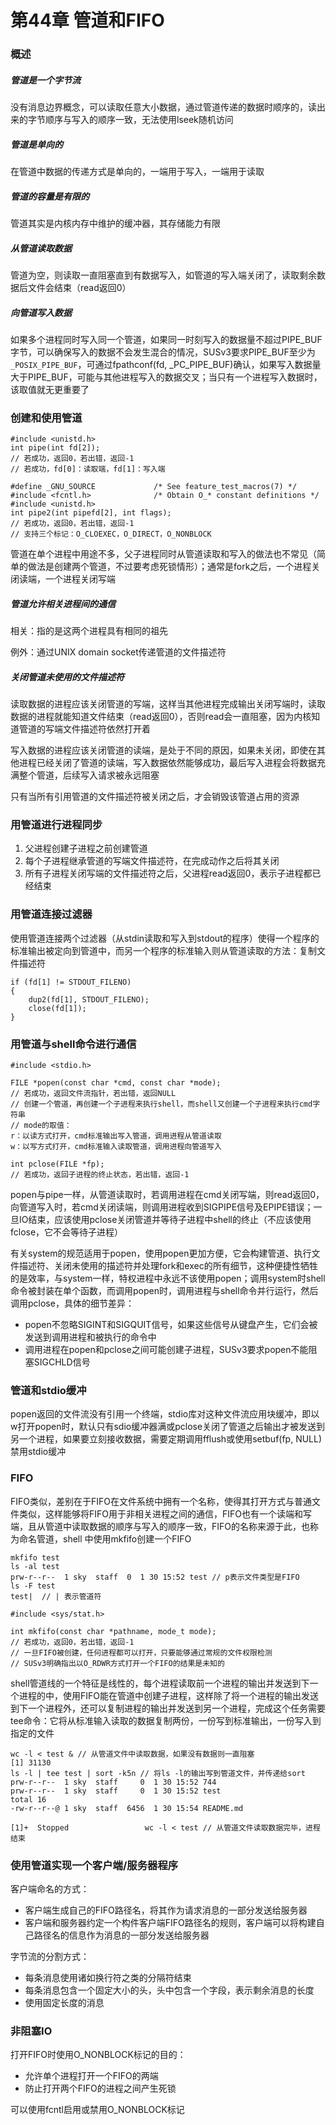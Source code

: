 # 第44章 管道和FIFO
### 概述
##### 管道是一个字节流
没有消息边界概念，可以读取任意大小数据，通过管道传递的数据时顺序的，读出来的字节顺序与写入的顺序一致，无法使用lseek随机访问
##### 管道是单向的
在管道中数据的传递方式是单向的，一端用于写入，一端用于读取
##### 管道的容量是有限的
管道其实是内核内存中维护的缓冲器，其存储能力有限
##### 从管道读取数据

管道为空，则读取一直阻塞直到有数据写入，如管道的写入端关闭了，读取剩余数据后文件会结束（read返回0）

##### 向管道写入数据

如果多个进程同时写入同一个管道，如果同一时刻写入的数据量不超过PIPE_BUF字节，可以确保写入的数据不会发生混合的情况，SUSv3要求PIPE_BUF至少为`_POSIX_PIPE_BUF`，可通过fpathconf(fd, _PC_PIPE_BUF)确认，如果写入数据量大于PIPE_BUF，可能与其他进程写入的数据交叉；当只有一个进程写入数据时，该取值就无更重要了

### 创建和使用管道
```
#include <unistd.h>
int pipe(int fd[2]);
// 若成功，返回0，若出错，返回-1
// 若成功，fd[0]：读取端，fd[1]：写入端

#define _GNU_SOURCE             /* See feature_test_macros(7) */
#include <fcntl.h>              /* Obtain O_* constant definitions */
#include <unistd.h>
int pipe2(int pipefd[2], int flags);
// 若成功，返回0，若出错，返回-1
// 支持三个标记：O_CLOEXEC，O_DIRECT，O_NONBLOCK
```
管道在单个进程中用途不多，父子进程同时从管道读取和写入的做法也不常见（简单的做法是创建两个管道，不过要考虑死锁情形）；通常是fork之后，一个进程关闭读端，一个进程关闭写端
##### 管道允许相关进程间的通信

相关：指的是这两个进程具有相同的祖先

例外：通过UNIX domain socket传递管道的文件描述符

##### 关闭管道未使用的文件描述符

读取数据的进程应该关闭管道的写端，这样当其他进程完成输出关闭写端时，读取数据的进程就能知道文件结束（read返回0），否则read会一直阻塞，因为内核知道管道的写端文件描述符依然打开着

写入数据的进程应该关闭管道的读端，是处于不同的原因，如果未关闭，即使在其他进程已经关闭了管道的读端，写入数据依然能够成功，最后写入进程会将数据充满整个管道，后续写入请求被永远阻塞

只有当所有引用管道的文件描述符被关闭之后，才会销毁该管道占用的资源

### 用管道进行进程同步

1. 父进程创建子进程之前创建管道
2. 每个子进程继承管道的写端文件描述符，在完成动作之后将其关闭
3. 所有子进程关闭写端的文件描述符之后，父进程read返回0，表示子进程都已经结束

### 用管道连接过滤器

使用管道连接两个过滤器（从stdin读取和写入到stdout的程序）使得一个程序的标准输出被定向到管道中，而另一个程序的标准输入则从管道读取的方法：复制文件描述符

```
if (fd[1] != STDOUT_FILENO)
{
    dup2(fd[1], STDOUT_FILENO);
    close(fd[1]);
}
```

### 用管道与shell命令进行通信

```
#include <stdio.h>

FILE *popen(const char *cmd, const char *mode);
// 若成功，返回文件流指针，若出错，返回NULL
// 创建一个管道，再创建一个子进程来执行shell，而shell又创建一个子进程来执行cmd字符串
// mode的取值：
r：以读方式打开，cmd标准输出写入管道，调用进程从管道读取
w：以写方式打开，cmd标准输入读取管道，调用进程向管道写入

int pclose(FILE *fp);
// 若成功，返回子进程的终止状态，若出错，返回-1
```

popen与pipe一样，从管道读取时，若调用进程在cmd关闭写端，则read返回0，向管道写入时，若cmd关闭读端，则调用进程收到SIGPIPE信号及EPIPE错误；一旦IO结束，应该使用pclose关闭管道并等待子进程中shell的终止（不应该使用fclose，它不会等待子进程）

有关system的规范适用于popen，使用popen更加方便，它会构建管道、执行文件描述符、关闭未使用的描述符并处理fork和exec的所有细节，这种便捷性牺牲的是效率，与system一样，特权进程中永远不该使用popen；调用system时shell命令被封装在单个函数，而调用popen时，调用进程与shell命令并行运行，然后调用pclose，具体的细节差异：

* popen不忽略SIGINT和SIGQUIT信号，如果这些信号从键盘产生，它们会被发送到调用进程和被执行的命令中
* 调用进程在popen和pclose之间可能创建子进程，SUSv3要求popen不能阻塞SIGCHLD信号

### 管道和stdio缓冲

popen返回的文件流没有引用一个终端，stdio库对这种文件流应用块缓冲，即以w打开popen时，默认只有sdio缓冲器满或pclose关闭了管道之后输出才被发送到另一个进程，如果要立刻接收数据，需要定期调用fflush或使用setbuf(fp, NULL)禁用stdio缓冲

### FIFO

FIFO类似，差别在于FIFO在文件系统中拥有一个名称，使得其打开方式与普通文件类似，这样能够将FIFO用于非相关进程之间的通信，FIFO也有一个读端和写端，且从管道中读取数据的顺序与写入的顺序一致，FIFO的名称来源于此，也称为命名管道，shell 中使用mkfifo创建一个FIFO

```
mkfifo test
ls -al test 
prw-r--r--  1 sky  staff  0  1 30 15:52 test // p表示文件类型是FIFO
ls -F test 
test|  // | 表示管道符
```

```
#include <sys/stat.h>

int mkfifo(const char *pathname, mode_t mode);
// 若成功，返回0，若出错，返回-1
// 一旦FIFO被创建，任何进程都可以打开，只要能够通过常规的文件权限检测
// SUSv3明确指出以O_RDWR方式打开一个FIFO的结果是未知的
```

shell管道线的一个特征是线性的，每个进程读取前一个进程的输出并发送到下一个进程的中，使用FIFO能在管道中创建子进程，这样除了将一个进程的输出发送到下一个进程外，还可以复制进程的输出并发送到另一个进程，完成这个任务需要tee命令：它将从标准输入读取的数据复制两份，一份写到标准输出，一份写入到指定的文件

```
wc -l < test & // 从管道文件中读取数据，如果没有数据则一直阻塞
[1] 31130
ls -l | tee test | sort -k5n // 将ls -l的输出写到管道文件，并传递给sort
prw-r--r--  1 sky  staff     0  1 30 15:52 744
prw-r--r--  1 sky  staff     0  1 30 15:52 test
total 16
-rw-r--r--@ 1 sky  staff  6456  1 30 15:54 README.md

[1]+  Stopped                 wc -l < test // 从管道文件读取数据完毕，进程结束
```

### 使用管道实现一个客户端/服务器程序

客户端命名的方式：

* 客户端生成自己的FIFO路径名，将其作为请求消息的一部分发送给服务器
* 客户端和服务器约定一个构件客户端FIFO路径名的规则，客户端可以将构建自己路径名的信息作为消息的一部分发送给服务器

字节流的分割方式：

* 每条消息使用诸如换行符之类的分隔符结束
* 每条消息包含一个固定大小的头，头中包含一个字段，表示剩余消息的长度
* 使用固定长度的消息

### 非阻塞IO

打开FIFO时使用O_NONBLOCK标记的目的：

* 允许单个进程打开一个FIFO的两端
* 防止打开两个FIFO的进程之间产生死锁

可以使用fcntl启用或禁用O_NONBLOCK标记
